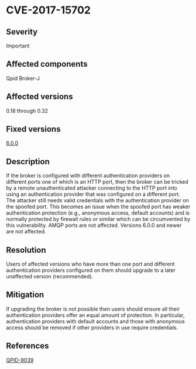 # CVE-2017-15702

## Severity

Important

## Affected components

Qpid Broker-J

## Affected versions

0.18 through 0.32

## Fixed versions

[6.0.0]({{site_url}}/releases/qpid-java-6.0.0/index.html)

## Description

If the broker is configured with different authentication providers on
different ports one of which is an HTTP port, then the broker can be
tricked by a remote unauthenticated attacker connecting to the HTTP
port into using an authentication provider that was configured on a
different port.  The attacker still needs valid credentials with the
authentication provider on the spoofed port.  This becomes an issue
when the spoofed port has weaker authentication protection (e.g.,
anonymous access, default accounts) and is normally protected by
firewall rules or similar which can be circumvented by this
vulnerability.  AMQP ports are not affected.  Versions 6.0.0 and newer
are not affected.

## Resolution

Users of affected versions who have more than one port and different
authentication providers configured on them should upgrade to a
later unaffected version (recommended).

## Mitigation

If upgrading the broker is not possible then users should ensure all
their authentication providers offer an equal amount of protection.
In particular, authentication providers with default accounts and
those with anonymous access should be removed if other providers in
use require credentials.

## References

[QPID-8039](https://issues.apache.org/jira/browse/QPID-8039)
